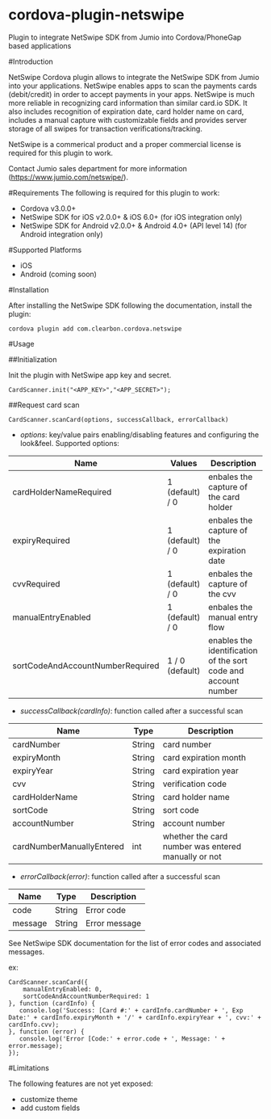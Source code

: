 cordova-plugin-netswipe
=======================

Plugin to integrate NetSwipe SDK from Jumio into Cordova/PhoneGap based applications

#Introduction

NetSwipe Cordova plugin allows to integrate the NetSwipe SDK from Jumio into your applications.
NetSwipe enables apps to scan the payments cards (debit/credit) in order to accept payments in your apps. NetSwipe is much more reliable in recognizing card information than similar card.io SDK. It also includes recognition of expiration date, card holder name on card, includes a manual capture with customizable fields and provides server storage of all swipes for transaction verifications/tracking.

NetSwipe is a commerical product and a proper commercial license is required for this plugin to work. 

Contact Jumio sales department for more information (<https://www.jumio.com/netswipe/>).


#Requirements 
The following is required for this plugin to work:

* Cordova v3.0.0+
* NetSwipe SDK for iOS v2.0.0+ & iOS 6.0+ (for iOS integration only) 
* NetSwipe SDK for Android v2.0.0+ & Android 4.0+ (API level 14) (for Android integration only)

#Supported Platforms

* iOS
* Android (coming soon)

#Installation 

After installing the NetSwipe SDK following the documentation, install the plugin:

	cordova plugin add com.clearbon.cordova.netswipe


#Usage

##Initialization

Init the plugin with NetSwipe app key and secret.

	CardScanner.init("<APP_KEY>","<APP_SECRET>");


##Request card scan


	CardScanner.scanCard(options, successCallback, errorCallback)

* _options_: key/value pairs enabling/disabling features and configuring the look&feel. Supported options:

Name | Values | Description
---- | ------ | -----------
cardHolderNameRequired | 1 (default) / 0 | enbales the capture of the card holder
expiryRequired | 1 (default) / 0 | enbales the capture of the expiration date
cvvRequired | 1 (default) / 0 | enbales the capture of the cvv
manualEntryEnabled | 1 (default) / 0 | enbales the manual entry flow
sortCodeAndAccountNumberRequired | 1 / 0 (default) | enables the identification of the sort code and account number

* _successCallback(cardInfo)_: function called after a successful scan

Name | Type | Description
---- | ------ | -----------
cardNumber | String | card number
expiryMonth | String | card expiration month
expiryYear | String | card expiration year
cvv | String | verification code
cardHolderName | String | card holder name
sortCode | String | sort code
accountNumber | String | account number
cardNumberManuallyEntered | int | whether the card number was entered manually or not

* _errorCallback(error)_: function called after a successful scan

Name | Type | Description
---- | ------ | -----------
code | String | Error code
message | String | Error message

See NetSwipe SDK documentation for the list of error codes and associated messages.  
	
ex:
	
	CardScanner.scanCard({
		manualEntryEnabled: 0,
		sortCodeAndAccountNumberRequired: 1
	}, function (cardInfo) {
       console.log('Success: [Card #:' + cardInfo.cardNumber + ', Exp Date:' + cardInfo.expiryMonth + '/' + cardInfo.expiryYear + ', cvv:' + cardInfo.cvv);               
    }, function (error) {
       console.log('Error [Code:' + error.code + ', Message: ' + error.message);
    });
    
#Limitations

The following features are not yet exposed:

* customize theme
* add custom fields
 
